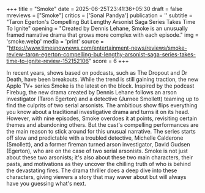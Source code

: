 +++
title = "Smoke"
date = 2025-06-25T23:41:36+05:30
draft = false
mreviews = ["Smoke"]
critics = ['Sonal Pandya']
publication = ''
subtitle = "Taron Egerton's Compelling But Lengthy Arsonist Saga Series Takes Time To Ignite"
opening = "Created by Dennis Lehane, Smoke is an unusually framed narrative drama that grows more complex with each episode."
img = 'smoke.webp'
media = 'print'
source = "https://www.timesnownews.com/entertainment-news/reviews/smoke-review-taron-egerton-compelling-but-lengthy-arsonist-saga-series-takes-time-to-ignite-review-152152106"
score = 6
+++

In recent years, shows based on podcasts, such as The Dropout and Dr Death, have been breakouts. While the trend is still gaining traction, the new Apple TV+ series Smoke is the latest on the block. Inspired by the podcast Firebug, the new drama created by Dennis Lehane follows an arson investigator (Taron Egerton) and a detective (Jurnee Smollett) teaming up to find the culprits of two serial arsonists. The ambitious show flips everything you know about a traditional investigative drama and turns it on its head. However, with nine episodes, Smoke overdoes it at points, revisiting certain themes and abandoning others. But the cast's compelling performances are the main reason to stick around for this unusual narrative. The series starts off slow and predictable with a troubled detective, Michelle Calderone (Smollett), and a former fireman turned arson investigator, David Gudsen (Egerton), who are on the case of two serial arsonists. Smoke is not just about these two arsonists; it's also about these two main characters, their pasts, and motivations as they uncover the chilling truth of who is behind the devastating fires. The drama thriller does a deep dive into these characters, giving viewers a story that may waver about but will always have you guessing what's next.
